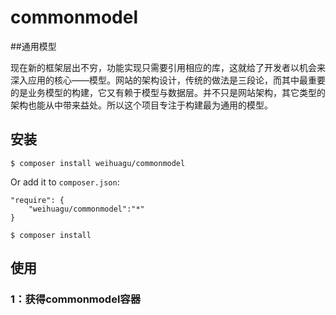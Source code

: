 # commonmodel
##通用模型

现在新的框架层出不穷，功能实现只需要引用相应的库，这就给了开发者以机会来深入应用的核心——模型。网站的架构设计，传统的做法是三段论，而其中最重要的是业务模型的构建，它又有赖于模型与数据层。并不只是网站架构，其它类型的架构也能从中带来益处。所以这个项目专注于构建最为通用的模型。

## 安装

```
$ composer install weihuagu/commonmodel
```

Or add it to `composer.json`:

```
"require": {
	"weihuagu/commonmodel":"*"
}
```

```
$ composer install
```

## 使用
### 1：获得commonmodel容器
